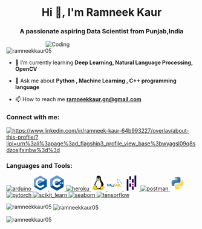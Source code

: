 <h1 align="center">Hi 👋, I'm Ramneek Kaur</h1>
<h3 align="center">A passionate aspiring Data Scientist from Punjab,India</h3>
<img align="right" alt="Coding" width="400" src="https://miro.medium.com/v2/resize:fit:1280/1*B4NL8NsOivEV0UUx8CdYZg.gif">

<p align="left"> <img src="https://komarev.com/ghpvc/?username=ramneekkaur05&label=Profile%20views&color=0e75b6&style=flat" alt="ramneekkaur05" /> </p>

- 🌱 I’m currently learning **Deep Learning, Natural Language Processing, OpenCV**

- 💬 Ask me about **Python , Machine Learning , C++ programming language**

- 📫 How to reach me **ramneekkaur.gn@gmail.com**

<h3 align="left">Connect with me:</h3>
<p align="left">
<a href="https://linkedin.com/in/https://www.linkedin.com/in/ramneek-kaur-64b993227/overlay/about-this-profile/?lipi=urn%3ali%3apage%3ad_flagship3_profile_view_base%3bwyagsl09q8sdzosjfxinbw%3d%3d" target="blank"><img align="center" src="https://raw.githubusercontent.com/rahuldkjain/github-profile-readme-generator/master/src/images/icons/Social/linked-in-alt.svg" alt="https://www.linkedin.com/in/ramneek-kaur-64b993227/overlay/about-this-profile/?lipi=urn%3ali%3apage%3ad_flagship3_profile_view_base%3bwyagsl09q8sdzosjfxinbw%3d%3d" height="30" width="40" /></a>
</p>

<h3 align="left">Languages and Tools:</h3>
<p align="left"> <a href="https://www.arduino.cc/" target="_blank" rel="noreferrer"> <img src="https://cdn.worldvectorlogo.com/logos/arduino-1.svg" alt="arduino" width="40" height="40"/> </a> <a href="https://www.cprogramming.com/" target="_blank" rel="noreferrer"> <img src="https://raw.githubusercontent.com/devicons/devicon/master/icons/c/c-original.svg" alt="c" width="40" height="40"/> </a> <a href="https://www.w3schools.com/cpp/" target="_blank" rel="noreferrer"> <img src="https://raw.githubusercontent.com/devicons/devicon/master/icons/cplusplus/cplusplus-original.svg" alt="cplusplus" width="40" height="40"/> </a> <a href="https://heroku.com" target="_blank" rel="noreferrer"> <img src="https://www.vectorlogo.zone/logos/heroku/heroku-icon.svg" alt="heroku" width="40" height="40"/> </a> <a href="https://www.linux.org/" target="_blank" rel="noreferrer"> <img src="https://raw.githubusercontent.com/devicons/devicon/master/icons/linux/linux-original.svg" alt="linux" width="40" height="40"/> </a> <a href="https://www.mysql.com/" target="_blank" rel="noreferrer"> <img src="https://raw.githubusercontent.com/devicons/devicon/master/icons/mysql/mysql-original-wordmark.svg" alt="mysql" width="40" height="40"/> </a> <a href="https://pandas.pydata.org/" target="_blank" rel="noreferrer"> <img src="https://raw.githubusercontent.com/devicons/devicon/2ae2a900d2f041da66e950e4d48052658d850630/icons/pandas/pandas-original.svg" alt="pandas" width="40" height="40"/> </a> <a href="https://postman.com" target="_blank" rel="noreferrer"> <img src="https://www.vectorlogo.zone/logos/getpostman/getpostman-icon.svg" alt="postman" width="40" height="40"/> </a> <a href="https://www.python.org" target="_blank" rel="noreferrer"> <img src="https://raw.githubusercontent.com/devicons/devicon/master/icons/python/python-original.svg" alt="python" width="40" height="40"/> </a> <a href="https://pytorch.org/" target="_blank" rel="noreferrer"> <img src="https://www.vectorlogo.zone/logos/pytorch/pytorch-icon.svg" alt="pytorch" width="40" height="40"/> </a> <a href="https://scikit-learn.org/" target="_blank" rel="noreferrer"> <img src="https://upload.wikimedia.org/wikipedia/commons/0/05/Scikit_learn_logo_small.svg" alt="scikit_learn" width="40" height="40"/> </a> <a href="https://seaborn.pydata.org/" target="_blank" rel="noreferrer"> <img src="https://seaborn.pydata.org/_images/logo-mark-lightbg.svg" alt="seaborn" width="40" height="40"/> </a> <a href="https://www.tensorflow.org" target="_blank" rel="noreferrer"> <img src="https://www.vectorlogo.zone/logos/tensorflow/tensorflow-icon.svg" alt="tensorflow" width="40" height="40"/> </a> </p>

<p><img align="left" src="https://github-readme-stats.vercel.app/api/top-langs?username=ramneekkaur05&show_icons=true&locale=en&layout=compact" alt="ramneekkaur05" /></p>

<p>&nbsp;<img align="center" src="https://github-readme-stats.vercel.app/api?username=ramneekkaur05&show_icons=true&locale=en" alt="ramneekkaur05" /></p>

<p><img align="center" src="https://github-readme-streak-stats.herokuapp.com/?user=ramneekkaur05&" alt="ramneekkaur05" /></p>
